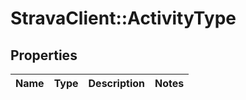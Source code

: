 # StravaClient::ActivityType

## Properties
Name | Type | Description | Notes
------------ | ------------- | ------------- | -------------


